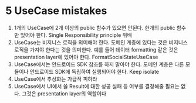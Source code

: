 # 5 UseCase mistakes

1. 1개의 UseCase에 2개 이상의 public 함수가 있으면 안된다. 한개의 public 함수만 있어야 한다. Single Responsibility principle 위배
2. UseCase는 비지니스 로직을 의미해야 한다. 도메인 계층에 있다는 것은 비지니스 로직을 가져야 한다는 것을 의미한다.  예를 들어 데이터 formatting 같은 것은 presentation layer에 있어야 한다. FormatSocialStateUseCase 
3. UseCase에서는 안드로이드 SDK 참조를 하지 말아야 한다. 도메인 계층은 다른 모듈이나 안드로이드 SDK에 독립하여 실행되어야 한다. Keep isolate
4. UseCase에서 추상화는 가급적 피하라
5. UseCase에서 UI에서 쓸 Result에 대한 성공 실패 등 여부를 결정해줄 필요는 없다. 그것은 presentation layer의 역할이다